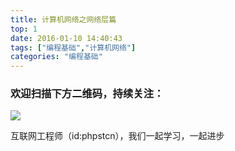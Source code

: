 ```yaml
---
title: 计算机网络之网络层篇
top: 1
date: 2016-01-10 14:40:43
tags: ["编程基础","计算机网络"]
categories: "编程基础"
---
```



### 欢迎扫描下方二维码，持续关注：
![](https://ww1.sinaimg.cn/large/a616b9a4gy1g4xzv954a4j20760763yo.jpg)

互联网工程师（id:phpstcn），我们一起学习，一起进步